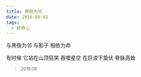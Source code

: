 ```yaml
---
title: 黑夜为邻
date: 2016-08-01
tags:
  - 好奇心
---
```


与黑夜为邻
与影子
相依为命
<!--more-->
有时候
它站在山顶狂笑
吞噬星空
在巨浪下蛰伏
脊脉高耸
<blockquote>
<p><small><i>2016.08</i></small></p>
</blockquote>